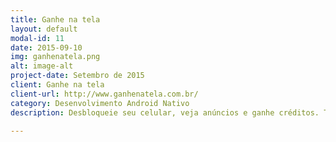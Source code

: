 ```yaml
---
title: Ganhe na tela
layout: default
modal-id: 11
date: 2015-09-10
img: ganhenatela.png
alt: image-alt
project-date: Setembro de 2015
client: Ganhe na tela
client-url: http://www.ganhenatela.com.br/
category: Desenvolvimento Android Nativo
description: Desbloqueie seu celular, veja anúncios e ganhe créditos. Trabalhei no desenvolvimento do aplicativo nativo android, fiz a sincronia dos banners com a nova versão da API em Rails.

---
```

